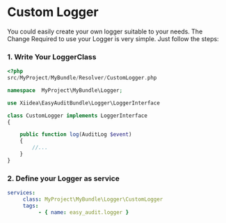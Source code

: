 Custom Logger
========================

You could easily create your own logger suitable to your needs. The Change Required to use your Logger is very simple. Just follow the steps:

### 1. Write Your LoggerClass

``` php
<?php
src/MyProject/MyBundle/Resolver/CustomLogger.php

namespace  MyProject\MyBundle\Logger;

use Xiidea\EasyAuditBundle\Logger\LoggerInterface

class CustomLogger implements LoggerInterface
{

    public function log(AuditLog $event)
    {
        //...
    }
}

```

### 2. Define your Logger as service

``` yaml
services:
     class: MyProject\MyBundle\Logger\CustomLogger
     tags:
          - { name: easy_audit.logger }

```
